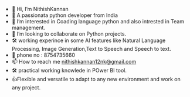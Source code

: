 - 👋 Hi, I’m NithishKannan
- 🫡 A passionata python developer from India
- 👀 I’m interested in Coading language python  and also intrested in Team management.
- 💞️ I’m looking to collaborate on Python projects.
- 🛠️ working experince in some AI features like Natural Language Processing, Image Generation,Text to Speech and Speech to text.
- 📱 phone no : 8754735660  
- 📫 How to reach me nithishkannan12nk@gmail.com 
- 🛠️ practical working knowlede in POwer BI tool.
- 👍Flexible and versatile to adapt to any new environment and work on any project.

<!---
nithinithishkannan/nithinithishkannan is a ✨ special ✨ repository because its `README.md` (this file) appears on your GitHub profile.
You can click the Preview link to take a look at your changes.
--->
